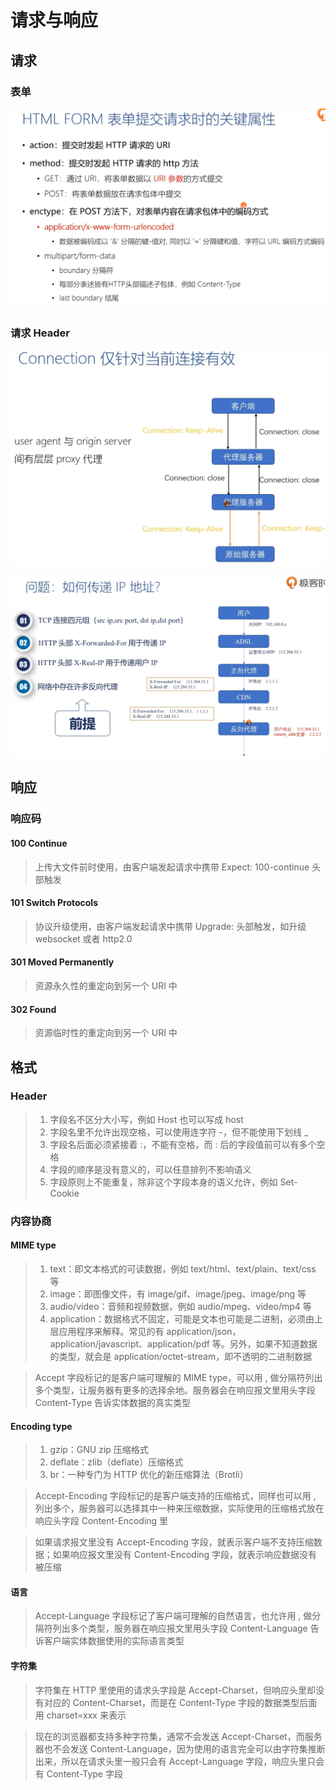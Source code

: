 # 请求与响应

## 请求
### 表单

![](media/16606964465735/16606965717573.jpg)

### 请求 Header

![](media/16606964465735/16606967201694.jpg)

![](media/16606964465735/16606967286076.jpg)

## 响应
### 响应码
#### 100 Continue
> 上传大文件前时使用，由客户端发起请求中携带 Expect: 100-continue 头部触发

#### 101 Switch Protocols
> 协议升级使用，由客户端发起请求中携带 Upgrade: 头部触发，如升级 websocket 或者 http2.0

#### 301 Moved Permanently
> 资源永久性的重定向到另一个 URI 中

#### 302 Found
> 资源临时性的重定向到另一个 URI 中

## 格式
### Header

> 1. 字段名不区分大小写，例如 Host 也可以写成 host
> 2. 字段名里不允许出现空格，可以使用连字符 -，但不能使用下划线 _
> 3. 字段名后面必须紧接着 :，不能有空格，而 : 后的字段值前可以有多个空格
> 4. 字段的顺序是没有意义的，可以任意排列不影响语义
> 5. 字段原则上不能重复，除非这个字段本身的语义允许，例如 Set-Cookie

### 内容协商
#### MIME type
> 1. text：即文本格式的可读数据，例如 text/html、text/plain、text/css 等
> 2. image：即图像文件，有 image/gif、image/jpeg、image/png 等
> 3. audio/video：音频和视频数据，例如 audio/mpeg、video/mp4 等
> 4. application：数据格式不固定，可能是文本也可能是二进制，必须由上层应用程序来解释。常见的有 application/json，application/javascript、application/pdf 等。另外，如果不知道数据的类型，就会是 application/octet-stream，即不透明的二进制数据

> Accept 字段标记的是客户端可理解的 MIME type，可以用 , 做分隔符列出多个类型，让服务器有更多的选择余地。服务器会在响应报文里用头字段 Content-Type 告诉实体数据的真实类型

#### Encoding type
> 1. gzip：GNU zip 压缩格式
> 2. deflate：zlib（deflate）压缩格式
> 3. br：一种专门为 HTTP 优化的新压缩算法（Brotli）

> Accept-Encoding 字段标记的是客户端支持的压缩格式，同样也可以用 , 列出多个，服务器可以选择其中一种来压缩数据，实际使用的压缩格式放在响应头字段 Content-Encoding 里

> 如果请求报文里没有 Accept-Encoding 字段，就表示客户端不支持压缩数据；如果响应报文里没有 Content-Encoding 字段，就表示响应数据没有被压缩

#### 语言
> Accept-Language 字段标记了客户端可理解的自然语言，也允许用 , 做分隔符列出多个类型，服务器在响应报文里用头字段 Content-Language 告诉客户端实体数据使用的实际语言类型

#### 字符集
> 字符集在 HTTP 里使用的请求头字段是 Accept-Charset，但响应头里却没有对应的 Content-Charset，而是在 Content-Type 字段的数据类型后面用 charset=xxx 来表示

> 现在的浏览器都支持多种字符集，通常不会发送 Accept-Charset，而服务器也不会发送 Content-Language，因为使用的语言完全可以由字符集推断出来，所以在请求头里一般只会有 Accept-Language 字段，响应头里只会有 Content-Type 字段
